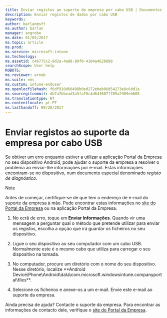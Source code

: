 ```yaml
---
title: Enviar registos ao suporte da empresa por cabo USB | Documentos da Microsoft
description: Enviar registos de dados por cabo USB
keywords: 
author: barlanmsft
ms.author: barlan
manager: angrobe
ms.date: 01/03/2017
ms.topic: article
ms.prod: 
ms.service: microsoft-intune
ms.technology: 
ms.assetid: c46775c2-9d2a-4a88-89f0-4104a462b898
searchScope: User help
ROBOTS: 
ms.reviewer: arnab
ms.suite: ems
ms.custom: intune-enduser
ms.openlocfilehash: f6df910d60498b0ed272ebeb86d54273e8c6dd1a
ms.sourcegitcommit: db7a7bbead3a3fa78c4d643607f709a2909eb608
ms.translationtype: HT
ms.contentlocale: pt-PT
ms.lasthandoff: 09/28/2017
---
```

# <a name="send-logs-to-your-company-support-using-a-usb-cable"></a>Enviar registos ao suporte da empresa por cabo USB

Se obtiver um erro enquanto estiver a utilizar a aplicação Portal da Empresa no seu dispositivo Android, pode ajudar o suporte da empresa a resolver o problema ao enviar-lhe informações por e-mail. Estas informações encontram-se no dispositivo, num documento especial denominado _registo de diagnóstico_.

> [!Note]
> Antes de começar, certifique-se de que tem o endereço de e-mail do suporte da empresa à mão. Pode encontrar estas informações no [site do Portal da Empresa](https://portal.manage.microsoft.com) ou na aplicação Portal da Empresa.

1.  No ecrã de erro, toque em **Enviar Informações**. Quando vir uma mensagem a perguntar qual o método que pretende utilizar para enviar os registos, escolha a opção que irá guardar os ficheiros no seu dispositivo.

2.  Ligue o seu dispositivo ao seu computador com um cabo USB. Normalmente este é o mesmo cabo que utiliza para carregar o seu dispositivo na tomada.

3.  No computador, procure um diretório com o nome do seu dispositivo. Nesse diretório, localize **Android Device\Phone\Android\data\com.microsoft.windowsintune.companyportal\files\**.

4.  Selecione os ficheiros e anexe-os a um e-mail. Envie este e-mail ao suporte da empresa.

Ainda precisa de ajuda? Contacte o suporte da empresa. Para encontrar as informações de contacto dele, verifique o [site do Portal da Empresa](https://portal.manage.microsoft.com).
